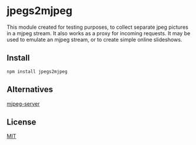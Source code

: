 
jpegs2mjpeg
==================

This module created for testing purposes, to collect separate jpeg pictures in a mjpeg stream. 
It also works as a proxy for incoming requests. It may be used to emulate an mjpeg stream, 
or to create simple online slideshows.  
  
  
Install
-------------

```
npm install jpegs2mjpeg
```


Alternatives
-------------

[mjpeg-server](https://github.com/gluxon/node-mjpeg-server) 


License
-------------
 
 [MIT](LICENSE)
 
